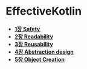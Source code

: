 # EffectiveKotlin

- **[1장 Safety](Chapter1/1장%20요약.md)**
- **[2장 Readability](Chapter2/2장%20요약.md)**
- **[3장 Reusability](Chapter3/3장%20정리.md)**
- **[4장 Abstraction design](Chapter4/4장%20요약.md)**
- **[5장 Object Creation](Chapter5/5장%20요약.md)**